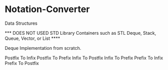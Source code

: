 # Notation-Converter

Data Structures

*** DOES NOT USED STD Library Containers such as STL Deque, Stack, Queue, Vector, or List ****

Deque Implementation from scratch.

Postfix   To    Infix
Postfix   To    Prefix
Infix     To    Postfix
Infix     To    Prefix
Prefix    To    Infix
Prefix    To    Postfix

